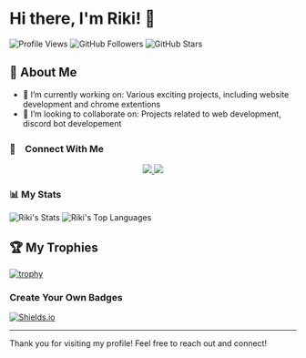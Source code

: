 # Hi there, I'm Riki! 👋

![Profile Views](https://komarev.com/ghpvc/?username=rikim811&color=blue)
![GitHub Followers](https://img.shields.io/github/followers/rikim811?label=Follow&style=social)
![GitHub Stars](https://img.shields.io/github/stars/rikim811?affiliations=OWNER%2CCOLLABORATOR&style=social)

## 🚀 About Me

- 🔭 I’m currently working on: Various exciting projects, including website development and chrome extentions
- 👯 I’m looking to collaborate on: Projects related to web development, discord bot developement

### 💬　Connect With Me

<p align="center">
  <a href="https://www.instagram.com/rikim.0811/">
    <img src="https://skillicons.dev/icons?i=instagram"/>
  </a>
  <a href="mailto:rikimorohashi@gmail.com">
    <img src="https://skillicons.dev/icons?i=gmail">
  </a>

### 📊 My Stats
![Riki's Stats](https://github-readme-stats.vercel.app/api?username=rikim811&theme=blueberry&show_icons=true&hide_border=true&count_private=true)
![Riki's Top Languages](https://github-readme-stats.vercel.app/api/top-langs/?username=rikim811&theme=blueberry&show_icons=true&hide_border=true&layout=compact)


## 🏆 My Trophies

[![trophy](https://github-profile-trophy.vercel.app/?username=rikim811&theme=onedark)](https://github.com/ryo-ma/github-profile-trophy)


### Create Your Own Badges

[![Shields.io](https://img.shields.io/badge/Shields.io-Click_Here-blue)](https://shields.io/)

---

Thank you for visiting my profile! Feel free to reach out and connect!
